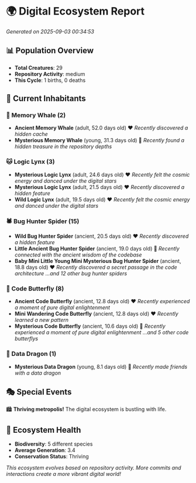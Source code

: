 # 🌍 Digital Ecosystem Report
*Generated on 2025-09-03 00:34:53*

## 📊 Population Overview
- **Total Creatures**: 29
- **Repository Activity**: medium
- **This Cycle**: 1 births, 0 deaths

## 👥 Current Inhabitants

### 🐋 Memory Whale (2)
- **Ancient Memory Whale** (adult, 52.0 days old) ❤️
  *Recently discovered a hidden cache*
- **Mysterious Memory Whale** (young, 31.3 days old) 💛
  *Recently found a hidden treasure in the repository depths*

### 🐱 Logic Lynx (3)
- **Mysterious Logic Lynx** (adult, 24.6 days old) ❤️
  *Recently felt the cosmic energy and danced under the digital stars*
- **Mysterious Logic Lynx** (adult, 21.5 days old) ❤️
  *Recently discovered a hidden feature*
- **Wild Logic Lynx** (adult, 19.5 days old) ❤️
  *Recently felt the cosmic energy and danced under the digital stars*

### 🕷️ Bug Hunter Spider (15)
- **Wild Bug Hunter Spider** (ancient, 20.5 days old) ❤️
  *Recently discovered a hidden feature*
- **Little Ancient Bug Hunter Spider** (ancient, 19.0 days old) 💛
  *Recently connected with the ancient wisdom of the codebase*
- **Baby Mini Little Young Mini Mysterious Bug Hunter Spider** (ancient, 18.8 days old) ❤️
  *Recently discovered a secret passage in the code architecture*
  *...and 12 other bug hunter spiders*

### 🦋 Code Butterfly (8)
- **Ancient Code Butterfly** (ancient, 12.8 days old) ❤️
  *Recently experienced a moment of pure digital enlightenment*
- **Mini Wandering Code Butterfly** (ancient, 12.8 days old) ❤️
  *Recently learned a new pattern*
- **Mysterious Code Butterfly** (ancient, 10.6 days old) 💛
  *Recently experienced a moment of pure digital enlightenment*
  *...and 5 other code butterflys*

### 🐉 Data Dragon (1)
- **Mysterious Data Dragon** (young, 8.1 days old) 💚
  *Recently made friends with a data dragon*

## 🎭 Special Events

🏙️ **Thriving metropolis!** The digital ecosystem is bustling with life.

## 🔬 Ecosystem Health
- **Biodiversity**: 5 different species
- **Average Generation**: 3.4
- **Conservation Status**: Thriving

*This ecosystem evolves based on repository activity. More commits and interactions create a more vibrant digital world!*